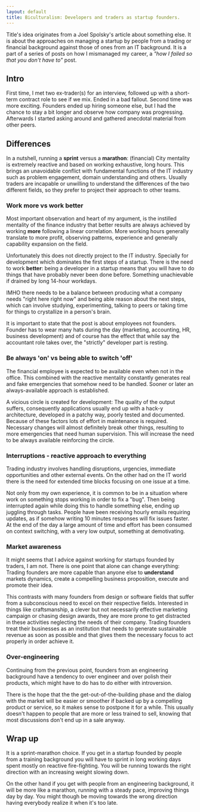 ```yaml
---
layout: default
title: Biculturalism: Developers and traders as startup founders.
---
```


Title's idea originates from a Joel Spolsky's article about something else. It is about the approaches on managing a startup by people from a trading or financial background against those of ones from an IT background. It is a part of a series of posts on how I mismanaged my career, a *"how I failed so that you don't have to"* post.

## Intro

First time, I met two ex-trader(s) for an interview, followed up  with a short-term contract role to see if we mix. Ended in a bad fallout. Second time was more exciting. Founders ended up hiring someone else, but I had the chance to stay a bit longer and observe how company was progressing. Afterwards I started asking around and gathered anecdotal material from other peers.

## Differences

In a nutshell, running a **sprint** versus a **marathon**: (financial) City mentality is extremely reactive and based on working exhaustive, long hours. This brings an unavoidable conflict with fundamental functions of the IT industry such as problem engagement, domain understanding and others. Usually traders are incapable or unwilling to understand the differences of the two different fields, so they prefer to project their approach to other teams.

### Work more vs work better

Most important observation and heart of my argument, is the instilled mentality of the finance industry that better results are always achieved by working **more** following a linear correlation. More working hours generally translate to more profit, observing patterns, experience and generally capability expansion on the field.

Unfortunately this does not directly project to the IT industry. Specially for development which dominates the first steps of a startup. There is the need to work **better**: being a developer in a startup means that you will have to do things that have probably never been done before. Something unachievable if drained by long 14-hour workdays.

IMHO there needs to be a balance between producing what a company needs "right here right now" and being able reason about the next steps, which can involve studying, experimenting, talking to peers or taking time for things to crystallize in a person's brain.

It is important to state that the post is about employees not founders. Founder has to wear many hats during the day (marketing, accounting, HR, business development) and of course has the effect that while say the accountant role takes over, the "strictly" developer part is resting.

### Be always 'on' vs being able to switch 'off'

The financial employee is expected to be available even when not in the office. This combined with the reactive mentality constantly generates real and fake emergencies that somehow need to be handled. Sooner or later an always-available approach is established.

A vicious circle is created for development: The quality of the output suffers, consequently applications usually end up with a hack-y architecture, developed in a patchy way, poorly tested and documented. Because of these factors lots of effort in maintenance is required. Necessary changes will almost definitely break other things, resulting to more emergencies that need human supervision. This will increase the need to be always available reinforcing the circle.

### Interruptions - reactive approach to everything

Trading industry involves handling disruptions, urgencies, immediate opportunities and other external events. On the other had on the IT world there is the need for extended time blocks focusing on one issue at a time.

Not only from my own experience, it is common to be in a situation where work on something stops working in order to fix a "bug". Then being interrupted again while doing this to handle something else, ending up juggling through tasks. People have been receiving hourly emails requiring updates, as if somehow writing 10 minutes responses will fix issues faster. At the end of the day a large amount of time and effort has been consumed on context switching, with a very low output, something at demotivating.

### Market awareness

It might seems that I advice against working for startups founded by traders, I am not. There is one point that alone can change everything: Trading founders are more capable than anyone else to **understand** markets dynamics, create a compelling business proposition, execute and promote their idea.

This contrasts with many founders from design or software fields that suffer from a subconscious need to excel on their respective fields. Interested in things like craftsmanship, a clever but not necessarily effective marketing campaign or chasing design awards, they are more prone to get distracted in these activities neglecting the needs of their company. Trading founders treat their businesses as an institution that needs to generate sustainable revenue as soon as possible and that gives them the necessary focus to act properly in order achieve it.

### Over-engineering

Continuing from the previous point, founders from an engineering background have a tendency to over engineer and over polish their products, which might have to do has to do either with introversion.

There is the hope that the the get-out-of-the-building phase and the dialog with the market will be easier or smoother if backed up by a compelling product or service, so it makes sense to postpone it for a while. This usually doesn't happen to people that are more or less trained to sell, knowing that most discussions don't end up in a sale anyway.

## Wrap up

It is a sprint-marathon choice. If you get in a startup founded by people from a training background you will have to sprint in long working days spent mostly on reactive fire-fighting. You will be running towards the right direction with an increasing weight slowing down.

On the other hand if you get with people from an engineering background, it will be more like a marathon, running with a steady pace, improving things day by day. You might though be moving towards the wrong direction having everybody realize it when it's too late.
